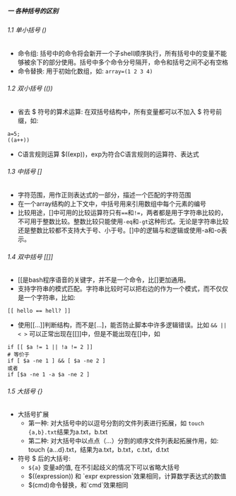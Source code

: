 ##### 一 各种括号的区别
###### 1.1 单小括号 ()
* 命令组: 括号中的命令将会新开一个子shell顺序执行，所有括号中的变量不能够被余下的部分使用。括号中多个命令分号隔开，命令和括号之间不必有空格
* 命令替换: 用于初始化数组，如: `array=(1 2 3 4)`

###### 1.2 双小括号 (())
* 省去 $ 符号的算术运算: 在双括号结构中，所有变量都可以不加入 $ 符号前缀，如: 
```shell
a=5;
((a++))
```
* C语言规则运算 $((exp))，exp为符合C语言规则的运算符、表达式

###### 1.3 中括号 []
* 字符范围，用作正则表达式的一部分，描述一个匹配的字符范围
* 在一个array结构的上下文中，中括号用来引用数组中每个元素的编号
* 比较用途，[]中可用的比较运算符只有`==`和`!=`，两者都是用于字符串比较的，不可用于整数比较。整数比较只能使用`-eq`和`-gt`这种形式。无论是字符串比较还是整数比较都不支持大于号、小于号。[]中的逻辑与和逻辑或使用-a和-o表示。

###### 1.4 双中括号 [[]]
* [[是bash程序语音的关键字，并不是一个命令，比[]更加通用。
* 支持字符串的模式匹配。字符串比较时可以把右边的作为一个模式，而不仅仅是一个字符串，比如:
```shell
[[ hello == hell? ]]
```
* 使用[[...]]判断结构，而不是[...]，能否防止脚本中许多逻辑错误。比如 `&& || < >` 可以正常出现在[[]]中，但是不能出现在[]中，如
```shell
if [[ $a != 1 || !a != 2 ]]
# 等价于
if [ $a -ne 1 ] && [ $a -ne 2 ]
或者
if [$a -ne 1 -a $a -ne 2 ]
```
###### 1.5 大括号 {}
* 大括号扩展
  * 第一种: 对大括号中的以逗号分割的文件列表进行拓展，如 `touch {a,b}.txt`结果为a.txt，b.txt
  * 第二种: 对大括号中以点点（...）分割的顺序文件列表起拓展作用，如: touch {a...d}.txt，结果为a.txt，b.txt，c.txt，d.txt
* 符号 $ 后的大括号: 
  * `${a}` 变量a的值, 在不引起歧义的情况下可以省略大括号
  * $((expression)) 和 \`expr expression\`效果相同，计算数学表达式的数值
  * $(cmd)命令替换，和\`cmd\`效果相同
